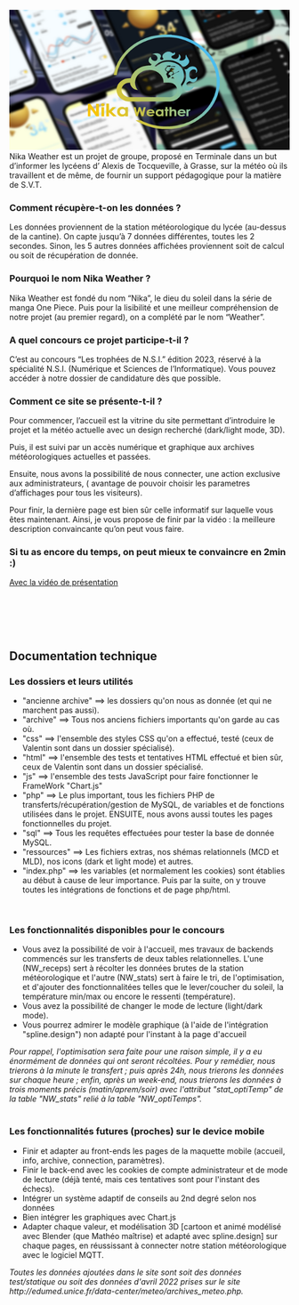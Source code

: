 <img src="./resources/miniatureGitHub.jpeg"  alt="miniature du projet" witdh=80%></img>
<br/>
Nika Weather est un projet de groupe, 
proposé en Terminale dans un but d’informer les lycéens d’ Alexis de Tocqueville, 
à Grasse, sur la météo où ils travaillent et de même, 
de fournir un support pédagogique pour la matière de S.V.T.

<h3>Comment récupère-t-on les données ?</h3>
Les données proviennent de la station météorologique
du lycée (au-dessus de la cantine). On capte
jusqu’à 7 données différentes, toutes les 2 secondes. Sinon, les 5 autres données affichées proviennent 
soit de calcul ou soit de récupération de donnée.

<h3>Pourquoi le nom Nika Weather ?</h3>
Nika Weather est fondé du  nom “Nika”, le dieu du soleil dans la série de manga One Piece. 
Puis pour la lisibilité et une meilleur compréhension de notre projet (au premier regard),
on a complété par le nom  “Weather”.

<h3>A quel concours ce projet participe-t-il  ?</h3>
C’est au concours “Les trophées de N.S.I.” édition 2023,
réservé à la spécialité N.S.I. (Numérique et Sciences de l’Informatique).
Vous pouvez accéder à notre dossier de candidature dès que possible.

<h3>Comment ce site se présente-t-il ?</h3>
Pour commencer, l’accueil est la vitrine du site permettant d’introduire le projet 
et la météo actuelle 
avec un design recherché (dark/light mode, 3D). 

Puis, il est suivi par un accès numérique et graphique aux archives météorologiques actuelles et passées.

Ensuite, nous avons la possibilité de nous connecter, 
une action exclusive aux administrateurs, 
( avantage de pouvoir  choisir les parametres d’affichages pour tous les visiteurs).

Pour finir, la dernière page est bien sûr celle informatif sur laquelle vous êtes maintenant.
Ainsi, je vous propose de finir par la vidéo : la meilleure description convaincante qu’on peut vous faire.

<h3>Si tu as encore du temps, on peut mieux te convaincre en 2min :)</h3>
<a href="https://www.youtube-nocookie.com/embed/S-pz9zdhvFw">Avec la vidéo de présentation</a>

<br/><br/><br/><br/>
<h2>Documentation technique</h2>

<h3>Les dossiers et leurs utilités</h3>
<ul>
    <li>"ancienne archive" ==> les dossiers qu'on nous as donnée (et qui ne marchent pas aussi).</li>
    <li>"archive" ==> Tous nos anciens fichiers importants qu'on garde au cas où.</li>
    <li>"css" ==> l'ensemble des styles CSS qu'on a effectué, testé (ceux de Valentin sont dans un dossier spécialisé).</li>
    <li>"html" ==> l'ensemble des tests et tentatives HTML effectué et bien sûr, ceux de Valentin sont dans un dossier spécialisé.</li>
    <li>"js" ==> l'ensemble des tests JavaScript pour faire fonctionner le FrameWork "Chart.js"</li>
    <li>"php" ==> Le plus important, tous les fichiers PHP de transferts/récupération/gestion de MySQL, de variables et de fonctions utilisées dans le projet. ENSUITE, nous avons aussi toutes les pages fonctionnelles du projet.</li>
    <li>"sql" ==> Tous les requêtes effectuées pour tester la base de donnée MySQL.</li>
    <li>"ressources" ==> Les fichiers extras, nos shémas relationnels (MCD et MLD), nos icons (dark et light mode) et autres.</li>
    <li>"index.php" ==> les variables (et normalement les cookies) sont établies au début à cause de leur importance. Puis par la suite, on y trouve toutes les intégrations de fonctions et de page php/html.</li>
</ul><br/>

<h3>Les fonctionnalités disponibles pour le concours</h3>
<ul>
    <li>Vous avez la possibilité de voir à l'accueil, mes travaux de backends commencés sur les transferts de deux tables relationnelles.
    L'une (NW_receps) sert à récolter les données brutes de la station météorologique et l'autre (NW_stats) sert à faire le tri, de l'optimisation, et d'ajouter des fonctionnalitées telles que le lever/coucher du soleil, la température min/max ou encore le ressenti (température).</li>
    <li>Vous avez la possibilité de changer le mode de lecture (light/dark mode).</li>
    <li>Vous pourrez admirer le modèle graphique (à l'aide de l'intégration "spline.design") non adapté pour l'instant à la page d'accueil</li>
</ul>
<em>Pour rappel, l'optimisation sera faite pour une raison simple, il y a eu énormément de données qui ont seront récoltées.
Pour y remédier, nous trierons à la minute le transfert ; puis après 24h, nous trierons les données sur chaque heure ; enfin, après un week-end, nous trierons les données à trois moments précis (matin/aprem/soir) 
avec l'attribut "stat_optiTemp" de la table "NW_stats" relié à la table "NW_optiTemps".</em><br/><br/>

<h3>Les fonctionnalités futures (proches) sur le device mobile</h3>
<ul>
    <li>Finir et adapter au front-ends les pages de la maquette mobile (accueil, info, archive, connection, paramètres).</li>
    <li>Finir le back-end avec les cookies de compte administrateur et de mode de lecture (déjà tenté, mais ces tentatives sont pour l'instant des échecs).</li>
    <li>Intégrer un système adaptif de conseils au 2nd degré selon nos données</li>
    <li>Bien intégrer les graphiques avec Chart.js</li>
    <li>Adapter chaque valeur, et modélisation 3D [cartoon et animé modélisé avec Blender (que Mathéo maîtrise) et adapté avec spline.design] sur chaque pages, en réussissant à connecter notre station météorologique avec le logiciel MQTT.</li>
</ul>
<em>Toutes les données ajoutées dans le site sont soit des données test/statique ou soit des données d'avril 2022 prises 
sur le site http://edumed.unice.fr/data-center/meteo/archives_meteo.php.</em><br/><br/>